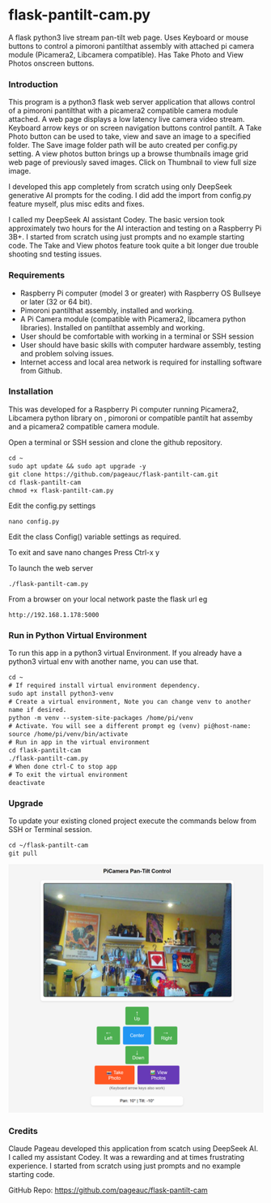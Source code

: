 # flask-pantilt-cam.py
A flask python3 live stream pan-tilt web page. Uses Keyboard or mouse buttons to control a pimoroni pantilthat assembly with 
attached pi camera module (Picamera2, Libcamera compatible). 
Has Take Photo and View Photos onscreen buttons.

### Introduction

This program is a python3 flask web server application that allows control of a pimoroni pantilthat with a picamera2 compatible camera module attached.
A web page displays a low latency live camera video stream.
Keyboard arrow keys or on screen navigation buttons control pantilt. A Take Photo button can be used to take, view and save an image to a specified folder.
The Save image folder path will be auto created per config.py setting.
A view photos button brings up a browse thumbnails image grid web page of previously saved images. Click on Thumbnail to view full size image. 

I developed this app completely from scratch using only DeepSeek generative AI prompts for the coding. I did add the import from config.py feature myself,
plus misc edits and fixes. 

I called my DeepSeek AI assistant Codey. The basic version took approximately two hours for the AI interaction and testing on a Raspberry Pi 3B+. 
I started from scratch using just prompts and no example starting code. The Take and View photos feature took quite a bit longer due trouble shooting snd testing issues.

### Requirements

* Raspberry Pi computer (model 3 or greater) with Raspberry OS Bullseye or later (32 or 64 bit).
* Pimoroni pantilthat assembly, installed and working.
* A Pi Camera module (compatible with Picamera2, libcamera python libraries). Installed on pantilthat assembly and working.
* User should be comfortable with working in a terminal or SSH session
* User should have basic skills with computer hardware assembly, testing and problem solving issues.
* Internet access and local area network is required for installing software from Github.

### Installation

This was developed for a Raspberry Pi computer running Picamera2, Libcamera python library on , pimoroni or compatible pantilt hat assemby and a picamera2 compatible camera module.

Open a terminal or SSH session and clone the github repository.

    cd ~
    sudo apt update && sudo apt upgrade -y
    git clone https://github.com/pageauc/flask-pantilt-cam.git
    cd flask-pantilt-cam
    chmod +x flask-pantilt-cam.py
	
Edit the config.py settings	
	
	nano config.py
	
Edit the class Config() variable settings as required.

To exit and save nano changes Press Ctrl-x y  

To launch the web server

    ./flask-pantilt-cam.py
	
From a browser on your local network paste the flask url eg

    http://192.168.1.178:5000

### Run in Python Virtual Environment

To run this app in a python3 virtual Environment. If you already have a python3 virtual env with another name, you can use that.

    cd ~
	# If required install virtual environment dependency.
    sudo apt install python3-venv
    # Create a virtual environment, Note you can change venv to another name if desired.
    python -m venv --system-site-packages /home/pi/venv
	# Activate. You will see a different prompt eg (venv) pi@host-name:
    source /home/pi/venv/bin/activate
	# Run in app in the virtual environment
	cd flask-pantilt-cam
    ./flask-pantilt-cam.py
	# When done ctrl-C to stop app
	# To exit the virtual environment
	deactivate
	
### Upgrade

To update your existing cloned project execute the commands below from SSH or Terminal session.

    cd ~/flask-pantilt-cam
	git pull
	
![webserver pan tilt control page](flask-pantilt-cam.png)
		

### Credits

Claude Pageau developed this application from scatch using DeepSeek AI.  
I called my assistant Codey. It was a rewarding and at times frustrating experience. I started from scratch using just prompts and no example starting code.

GitHub Repo: https://github.com/pageauc/flask-pantilt-cam

